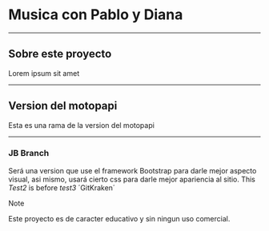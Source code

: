 # Musica con Pablo y Diana
___
## Sobre este proyecto
Lorem ipsum sit amet

___
## Version del motopapi
Esta es una rama de la version del motopapi

___
### JB Branch
Será una version que use el framework Bootstrap para darle mejor aspecto visual, asi mismo, usará cierto css para darle mejor apariencia al sitio. This _Test2_ is before _test3_ ´GitKraken´

> [!NOTE]
> Este proyecto es de caracter educativo y sin ningun uso comercial.